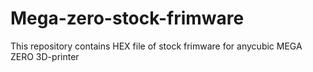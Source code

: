 # Mega-zero-stock-frimware
This repository contains HEX file of stock frimware for anycubic MEGA ZERO 3D-printer
